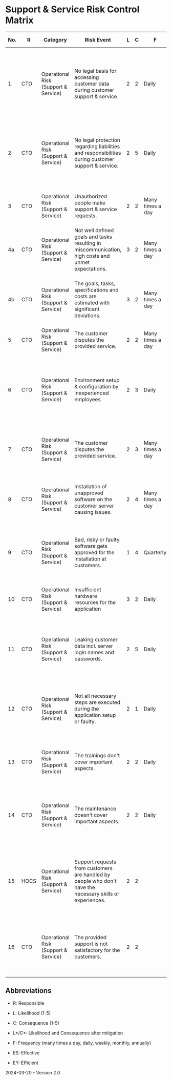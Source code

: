 # Support & Service Risk Control Matrix

| No.  | R    | Category                             | Risk Event                                                   | L    | C    | F                | Cause | Mitigation Type     | Mitigation Strategy                                          | L*   | C*   | Changes | Comments | ES   | EY   | Evidences |
| ---- | ---- | ------------------------------------ | ------------------------------------------------------------ | ---- | ---- | ---------------- | ----- | ------------------- | ------------------------------------------------------------ | ---- | ---- | ------- | -------- | ---- | ---- | --------- |
| 1    | CTO  | Operational Risk (Support & Service) | No legal basis for accessing customer data during customer support & service. | 2    | 2    | Daily            |       | Preventing (Manual) | Every customer must sign the Customer Data Protection Policy before they can receive support & service | 1    | 1    |         |          | yes  | yes  |           |
| 2    | CTO  | Operational Risk (Support & Service) | No legal protection regarding liabilities and responsibilities during customer support & service. | 2    | 5    | Daily            |       | Preventing (Manual) | Every customer must sign the Customer Service Agreement before they can receive support & service | 1    | 2    |         |          | yes  | yes  |           |
| 3    | CTO  | Operational Risk (Support & Service) | Unauthorized people make support & service requests.         | 2    | 2    | Many times a day |       | Preventing (Manual) | Only authorized  are allowed to do support & service requests | 1    | 1    |         |          | yes  | yes  |           |
| 4a   | CTO  | Operational Risk (Support & Service) | Not well defined goals and tasks resulting in miscommunication, high costs and unmet expectations. | 3    | 2    | Many times a day |       | Preventing (Manual) | Define goals, tasks, specifications and costs in writing in an offer. | 2    | 1    |         |          | yes  | yes  |           |
| 4b   | CTO  | Operational Risk (Support & Service) | The goals, tasks, specifications and costs are estimated with significant deviations. | 3    | 2    | Many times a day |       | Preventing (Manual) | Only personnel with sufficient experience is allowed to make these estimations | 2    | 1    |         |          | yes  | yes  |           |
| 5    | CTO  | Operational Risk (Support & Service) | The customer disputes the provided service.                  | 2    | 2    | Many times a day |       | Preventing (Manual) | The customer must approve the offer in writing.              | 2    | 1    |         |          | yes  | yes  |           |
| 6    | CTO  | Operational Risk (Support & Service) | Environment setup & configuration by inexperienced employees | 2    | 3    | Daily            |       | Preventing (Manual) | Only employees with sufficient experience are allowed to perform the environment setup & configuration. | 1    | 1    |         |          | yes  | yes  |           |
| 7    | CTO  | Operational Risk (Support & Service) | The customer disputes the provided service.                  | 2    | 3    | Many times a day |       | Preventing (Manual) | Software setup & configuration is only allowed together with the customer. | 1    | 1    |         |          | yes  | yes  |           |
| 8    | CTO  | Operational Risk (Support & Service) | Installation of unapproved software on the customer server causing issues. | 2    | 4    | Many times a day |       | Preventing (Manual) | Only approved software is allowed to get installed on the customer servers | 1    | 2    |         |          | yes  | yes  |           |
| 9    | CTO  | Operational Risk (Support & Service) | Bad, risky or faulty software gets approved for the installation at customers. | 1    | 4    | Quarterly        |       | Preventing (Manual) | Only the CTO is allowed to approve software to be installed on customer hardware after testing. | 1    | 2    |         |          | yes  | yes  |           |
| 10   | CTO  | Operational Risk (Support & Service) | Insufficient hardware resources for the application          | 3    | 2    | Daily            |       | Preventing (Manual) | Tested system requirements are provided for the customers.   | 1    | 1    |         |          | yes  | yes  |           |
| 11   | CTO  | Operational Risk (Support & Service) | Leaking customer data incl. server login names and passwords. | 2    | 5    | Daily            |       | Preventing (Manual) | No customer data incl. server login names or passwords are stored on the organization side. | 1    | 5    |         |          | yes  | yes  |           |
| 12   | CTO  | Operational Risk (Support & Service) | Not all necessary steps are executed during the application setup or faulty. | 2    | 1    | Daily            |       | Preventing (Manual) | A Application Install Checklist is provided which has to be used during the install process. | 1    | 1    |         |          | yes  | yes  |           |
| 13   | CTO  | Operational Risk (Support & Service) | The trainings don't cover important aspects.                 | 2    | 2    | Daily            |       | Preventing (Manual) | Trainings must be held according to the Training Manuals defined by the CTO. | 1    | 1    |         |          | yes  | yes  |           |
| 14   | CTO  | Operational Risk (Support & Service) | The maintenance doesn't cover important aspects.             | 2    | 2    | Daily            |       | Preventing (Manual) | Maintenance must be performed according to the Maintenance Checklist defined by the CTO. | 1    | 1    |         |          | yes  | yes  |           |
| 15   | HOCS | Operational Risk (Support & Service) | Support requests from customers are handled by people who don't have the necessary skills or experiences. | 2    | 2    |                  |       | Preventing (Manual) | Support requests are assigned according to experiences and skillsets by team leaders, senior employees or the HOCS. | 1    | 1    |         |          | yes  | yes  |           |
| 16   | CTO  | Operational Risk (Support & Service) | The provided support is not satisfactory for the customers.  | 2    | 2    |                  |       | Revealing (Manual)  | Customers have the option to provide feedback after every closed support request. | 1    | 2    |         |          | yes  | yes  |           |

## Abbreviations

* R: Responsible

* L: Likelihood (1-5)

* C: Consequence (1-5)

* L\*/C\*: Likelihood and Consequence after mitigation

* F: Frequency (many times a day, daily, weekly, monthly, annually)

* ES: Effective

* EY: Efficient

2024-03-20 - Version 2.0
